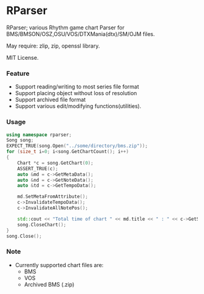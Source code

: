 # RParser

RParser; various Rhythm game chart Parser for BMS/BMSON/OSZ,OSU/VOS/DTXMania(dtx)/SM/OJM files.

May require: zlip, zip, openssl library.

MIT License.

### Feature
- Support reading/writing to most series file format
- Support placing object without loss of resolution
- Support archived file format
- Support various edit/modifying functions(utilities).

### Usage
```cpp
using namespace rparser;
Song song;
EXPECT_TRUE(song.Open("../some/directory/bms.zip"));
for (size_t i=0; i<song.GetChartCount(); i++)
{
	Chart *c = song.GetChart(0);
	ASSERT_TRUE(c);
	auto &md = c->GetMetaData();
	auto &nd = c->GetNoteData();
	auto &td = c->GetTempoData();

	md.SetMetaFromAttribute();
	c->InvalidateTempoData();
	c->InvalidateAllNotePos();

	std::cout << "Total time of chart " << md.title << " : " << c->GetSongLastScorableObjectTime() << std::endl;
	song.CloseChart();
}
song.Close();
```

### Note
- Currently supported chart files are:
  * BMS
  * VOS
  * Archived BMS (.zip)